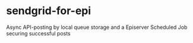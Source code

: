# sendgrid-for-epi
Async API-posting by local queue storage and a Episerver Scheduled Job securing successful posts
